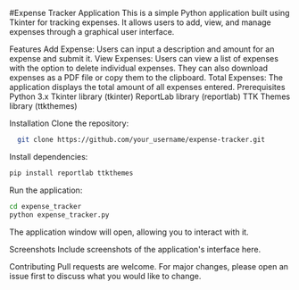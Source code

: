 #Expense Tracker Application
This is a simple Python application built using Tkinter for tracking expenses. It allows users to add, view, and manage expenses through a graphical user interface.

Features
Add Expense: Users can input a description and amount for an expense and submit it.
View Expenses: Users can view a list of expenses with the option to delete individual expenses. They can also download expenses as a PDF file or copy them to the clipboard.
Total Expenses: The application displays the total amount of all expenses entered.
Prerequisites
Python 3.x
Tkinter library (tkinter)
ReportLab library (reportlab)
TTK Themes library (ttkthemes)

Installation
Clone the repository:
```bash
  git clone https://github.com/your_username/expense-tracker.git
```
Install dependencies:
```bash
pip install reportlab ttkthemes
```
Run the application:
```bash
cd expense_tracker
python expense_tracker.py
```
The application window will open, allowing you to interact with it.

Screenshots
Include screenshots of the application's interface here.

Contributing
Pull requests are welcome. For major changes, please open an issue first to discuss what you would like to change.
